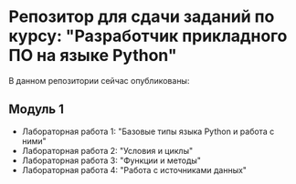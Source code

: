 # Репозитор для сдачи заданий по курсу: "Разработчик прикладного ПО на языке Python"

В данном репозитории сейчас опубликованы:

## Модуль 1
- Лабораторная работа 1: "Базовые типы языка Python и работа с ними"
- Лабораторная работа 2: "Условия и циклы"
- Лабораторная работа 3: "Функции и методы"
- Лабораторная работа 4: "Работа с источниками данных"
